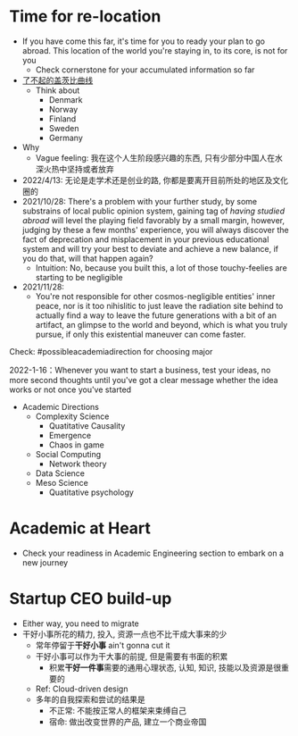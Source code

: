 # Time for re-location
- If you have come this far, it's time for you to ready your plan to go abroad. This location of the world you're staying in, to its core, is not for you
  - Check cornerstone for your accumulated information so far
- [了不起的盖茨比曲线](https://wiki.mbalib.com/wiki/%E4%BA%86%E4%B8%8D%E8%B5%B7%E7%9A%84%E7%9B%96%E8%8C%A8%E6%AF%94%E6%9B%B2%E7%BA%BF)
  - Think about
    - Denmark
    - Norway
    - Finland
    - Sweden
    - Germany
- Why
  - Vague feeling: 我在这个人生阶段感兴趣的东西, 只有少部分中国人在水深火热中坚持或者放弃
- 2022/4/13: 无论是走学术还是创业的路, 你都是要离开目前所处的地区及文化圈的
- 2021/10/28: There's a problem with your further study, by some substrains of local public opinion system, gaining tag of *having studied abroad* will level the playing field favorably by a small margin, however, judging by these a few months' experience, you will always discover the fact of deprecation and misplacement in your previous educational system and will try your best to deviate and achieve a new balance, if you do that, will that happen again?
  - Intuition: No, because you built this, a lot of those touchy-feelies are starting to be negligible
- 2021/11/28:
  - You're not responsible for other cosmos-negligible entities' inner peace, nor is it too nihislitic to just leave the radiation site behind to actually find a way to leave the future generations with a bit of an artifact, an glimpse to the world and beyond, which is what you truly pursue, if only this existential maneuver can come faster.

Check: #possibleacademiadirection for choosing major


2022-1-16：Whenever you want to start a business, test your ideas, no more second thoughts until you've got a clear message whether the idea works or not once you've started

- Academic Directions
  - Complexity Science
    - Quatitative Causality
    - Emergence
    - Chaos in game
  - Social Computing
    - Network theory
  - Data Science
  - Meso Science
    - Quatitative psychology


# Academic at Heart
- Check your readiness in Academic Engineering section to embark on a new journey

# Startup CEO build-up
- Either way, you need to migrate
- 干好小事所花的精力, 投入, 资源一点也不比干成大事来的少
  - 常年停留于**干好小事** ain't gonna cut it
  - 干好小事可以作为干大事的前提, 但是需要有书面的积累
    - 积累**干好一件事**需要的通用心理状态, 认知, 知识, 技能以及资源是很重要的
  - Ref: Cloud-driven design
  - 多年的自我探索和尝试的结果是
    - 不正常: 不能按正常人的框架来束缚自己
    - 宿命: 做出改变世界的产品, 建立一个商业帝国